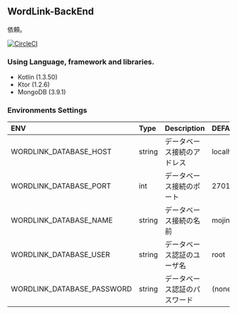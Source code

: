 ## WordLink-BackEnd 

依頼。

[![CircleCI](https://circleci.com/gh/mozow470/Mojingo-Frontend.svg?style=svg)](https://circleci.com/gh/mozow470/Mojingo-Frontend)


### Using Language, framework and libraries.
- Kotlin (1.3.50)
- Ktor (1.2.6)
- MongoDB (3.9.1)

### Environments Settings
|ENV|Type|Description|DEFAULT|
|:---|:---|:---|:---|
|WORDLINK_DATABASE_HOST|string|データベース接続のアドレス|localhost|
|WORDLINK_DATABASE_PORT|int|データベース接続のポート|27017|
|WORDLINK_DATABASE_NAME|string|データベース接続の名前|mojingo|
|WORDLINK_DATABASE_USER|string|データベース認証のユーザ名|root|
|WORDLINK_DATABASE_PASSWORD|string|データベース認証のパスワード|(none)|

